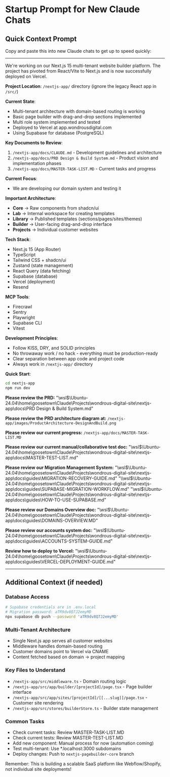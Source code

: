 # Startup Prompt for New Claude Chats

## Quick Context Prompt

Copy and paste this into new Claude chats to get up to speed quickly:

---

We're working on our Next.js 15 multi-tenant website builder platform. The project has pivoted from React/Vite to Next.js and is now successfully deployed on Vercel.

**Project Location**: `/nextjs-app/` directory (ignore the legacy React app in `/src/`)

**Current State**:
- Multi-tenant architecture with domain-based routing is working
- Basic page builder with drag-and-drop sections implemented
- Multi role system implemented and tested
- Deployed to Vercel at app.wondrousdigital.com
- Using Supabase for database (PostgreSQL)

**Key Documents to Review**:
1. `/nextjs-app/docs/CLAUDE.md` - Development guidelines and architecture
2. `/nextjs-app/docs/PRD Design & Build System.md` - Product vision and implementation phases
3. `/nextjs-app/docs/MASTER-TASK-LIST.MD` - Current tasks and progress

**Current Focus**: 
- We are developing our domain system and testing it


**Important Architecture**:
- **Core** → Raw components from shadcn/ui
- **Lab** → Internal workspace for creating templates
- **Library** → Published templates (sections/pages/sites/themes)
- **Builder** → User-facing drag-and-drop interface
- **Projects** → Individual customer websites


**Tech Stack**:
- Next.js 15 (App Router)
- TypeScript
- Tailwind CSS + shadcn/ui
- Zustand (state management)
- React Query (data fetching)
- Supabase (database)
- Vercel (deployment)
- Resend

**MCP Tools**:
- Firecrawl
- Sentry
- Playwright
- Supabase CLI
- Vitest

**Development Principles**:
- Follow KISS, DRY, and SOLID principles
- No throwaway work / no hack - everything must be production-ready
- Clear separation between app code and project code
- Always work in `/nextjs-app/` directory

**Quick Start**:
```bash
cd nextjs-app
npm run dev
```

**Please review the PRD:**
"\\wsl$\Ubuntu-24.04\home\goosetown\Claude\Projects\wondrous-digital-site\nextjs-app\docs\PRD Design & Build System.md"

**Please review the PRD architecture diagram at:**
`/nextjs-app/images/ProductArchitecture-DesignAndBuild.png`

**Please review our current progress:**
`/nextjs-app/docs/MASTER-TASK-LIST.MD`

**Please review our current manual/collaborative test doc:**
"\\wsl$\Ubuntu-24.04\home\goosetown\Claude\Projects\wondrous-digital-site\nextjs-app\docs\MASTER-TEST-LIST.md"

**Please review our Migration Management System:**
"\\wsl$\Ubuntu-24.04\home\goosetown\Claude\Projects\wondrous-digital-site\nextjs-app\docs\guides\MIGRATION-RECOVERY-GUIDE.md"
"\\wsl$\Ubuntu-24.04\home\goosetown\Claude\Projects\wondrous-digital-site\nextjs-app\docs\guides\SUPABASE-MIGRATION-WORKFLOW.md"
"\\wsl$\Ubuntu-24.04\home\goosetown\Claude\Projects\wondrous-digital-site\nextjs-app\docs\guides\HOW-TO-USE-SUPABASE.md"

**Please review our Domains Overview doc:**
"\\wsl$\Ubuntu-24.04\home\goosetown\Claude\Projects\wondrous-digital-site\nextjs-app\docs\guides\DOMAINS-OVERVIEW.MD"

**Please review our accounts system doc:**
"\\wsl$\Ubuntu-24.04\home\goosetown\Claude\Projects\wondrous-digital-site\nextjs-app\docs\guides\ACCOUNTS-SYSTEM-GUIDE.md"

**Review how to deploy to Vercel:**
"\\wsl$\Ubuntu-24.04\home\goosetown\Claude\Projects\wondrous-digital-site\nextjs-app\docs\guides\VERCEL-DEPLOYMENT-GUIDE.md"

---

## Additional Context (if needed)

### Database Access
```bash
# Supabase credentials are in .env.local
# Migration password: aTR9dv8Q7J2emyMD
npx supabase db push --password 'aTR9dv8Q7J2emyMD'
```

### Multi-Tenant Architecture
- Single Next.js app serves all customer websites
- Middleware handles domain-based routing
- Customer domains point to Vercel via CNAME
- Content fetched based on domain → project mapping

### Key Files to Understand
- `/nextjs-app/src/middleware.ts` - Domain routing logic
- `/nextjs-app/src/app/builder/[projectId]/page.tsx` - Page builder interface
- `/nextjs-app/src/app/sites/[projectId]/[[...slug]]/page.tsx` - Customer site rendering
- `/nextjs-app/src/stores/builderStore.ts` - Builder state management

### Common Tasks
- Check current tasks: Review MASTER-TASK-LIST.MD
- Check current tests: Review MASTER-TEST-LIST.MD
- Add new component: Manual process for now (automation coming)
- Test multi-tenant: Use *.localhost:3000 subdomains
- Deploy changes: Push to `nextjs-pagebuilder-core` branch

Remember: This is building a scalable SaaS platform like Webflow/Shopify, not individual site deployments!